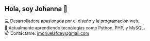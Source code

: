 ## Hola, soy Johanna 👋  
💻 Desarrolladora apasionada por el diseño y la programación web.  
🌱 Actualmente aprendiendo tecnologías como Python, PHP, y MySQL.  
📫 Contáctame: jmorjuelafdev@gmail.com 

<!---
jmorjuelafdev/jmorjuelafdev is a ✨ special ✨ repository because its `README.md` (this file) appears on your GitHub profile.
You can click the Preview link to take a look at your changes.
--->
